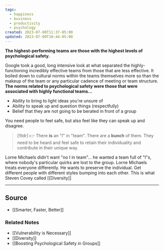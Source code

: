 ```yaml
---
tags:
  - happiness
  - business
  - productivity
  - psychology
created: 2023-07-08T11:37-05:00
updated: 2023-07-09T10:44-05:00
---
```

**The highest-performing teams are those with the highest levels of psychological safety.**

Google took a good, long intensive look at what separated the highly-functioning incredibly effective teams from those that are less effective. It boiled down to cultural norms within the teams themselves more so than the makeup of the team or any particular cadence of meeting or team structure. **The norms related to psychological safety were those that were associated with highly functional teams...** 

- Ability to bring to light ideas you're unsure of
- Ability to speak up and question things (respectfully)
- Belief that they are not going to be berated in front of a group

You need people to feel safe, but also feel like they can speak up and disagree.

> [!tldr] 👉 There **is** an "I" in "team". There are a **bunch** of them. They need to be heard and feel safe to retain their individuality and contribute in their unique way.

Lorne Michaels didn't want "no I in team"... he wanted a team full of "I"s, where nobody's particular quirks are lost to the group. Lorne Michaels treats everyone differently. He wants to preserve the individual. Get different people with different styles bumping into each other. This is what Steven Covey called [[Diversity]] 

---

## Source
- [[Smarter, Faster, Better]]

### Related Notes
- [[Vulnerability is Necessary]] 
- [[Diversity]] 
- [[Boosting Psychological Safety in Groups]]